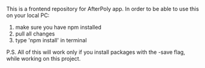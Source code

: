 This is a frontend repository for AfterPoly app.
In order to be able to use this on your local PC:
1) make sure you have npm installed
2) pull all changes 
3) type 'npm install' in terminal

P.S.
All of this will work only if you install packages with the -save flag, while working on this project.